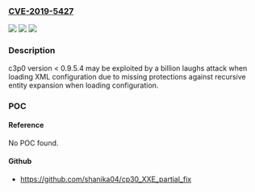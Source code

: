 ### [CVE-2019-5427](https://cve.mitre.org/cgi-bin/cvename.cgi?name=CVE-2019-5427)
![](https://img.shields.io/static/v1?label=Product&message=c3p0&color=blue)
![](https://img.shields.io/static/v1?label=Version&message=n%2Fa&color=blue)
![](https://img.shields.io/static/v1?label=Vulnerability&message=XML%20Entity%20Expansion%20(CWE-776)&color=brighgreen)

### Description

c3p0 version < 0.9.5.4 may be exploited by a billion laughs attack when loading XML configuration due to missing protections against recursive entity expansion when loading configuration.

### POC

#### Reference
No POC found.

#### Github
- https://github.com/shanika04/cp30_XXE_partial_fix


